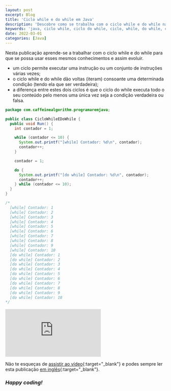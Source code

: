 ```yaml
---
layout: post
excerpt: Blog
title: 'Ciclo while e do while em Java'
description: 'Descobre como se trabalha com o ciclo while e do while na linguagem de programação Java. Obtém respostas às tuas dúvidas com a teoria e os exemplos apresentados.'
keywords: 'java, ciclo while, ciclo do while, ciclo, while, do while, ciclos, publicação'
date: 2022-03-01
categories: [Java]
---
```


Nesta publicação aprende-se a trabalhar com o ciclo while e do while para que se possa usar esses mesmos conhecimentos e assim evoluir.

- um ciclo permite executar uma instrução ou um conjunto de instruções várias vezes;
- o ciclo while e do while dão voltas (iteram) consoante uma determinada condição (tendo ela que ser verdadeira);
- a diferença entre estes dois ciclos é que o ciclo do while executa todo o seu conteúdo pelo menos uma única vez seja a condição verdadeira ou falsa.

```java
package com.caffeinealgorithm.programaremjava;

public class CicloWhileEDoWhile {
  public void Run() {
    int contador = 1;

    while (contador <= 10) {
      System.out.printf("[while] Contador: %d\n", contador);
      contador++;
    }

    contador = 1;

    do {
      System.out.printf("[do while] Contador: %d\n", contador);
      contador++;
    } while (contador <= 10);
  }
}

/*
  [while] Contador: 1
  [while] Contador: 2
  [while] Contador: 3
  [while] Contador: 4
  [while] Contador: 5
  [while] Contador: 6
  [while] Contador: 7
  [while] Contador: 8
  [while] Contador: 9
  [while] Contador: 10
  [do while] Contador: 1
  [do while] Contador: 2
  [do while] Contador: 3
  [do while] Contador: 4
  [do while] Contador: 5
  [do while] Contador: 6
  [do while] Contador: 7
  [do while] Contador: 8
  [do while] Contador: 9
  [do while] Contador: 10
*/
```

<div class="video-container">
  <iframe src="https://www.youtube.com/embed/KxWKMHwKJVc" frameborder="0" allowfullscreen></iframe>
</div>

Não te esqueças de [assistir ao vídeo](https://youtu.be/KxWKMHwKJVc){:target="\_blank"} e podes sempre ler esta publicação [em inglês](https://nelsonsilvadev.com/blog/while-and-do-while-loop-in-java/){:target="\_blank"}.

### _Happy coding!_
